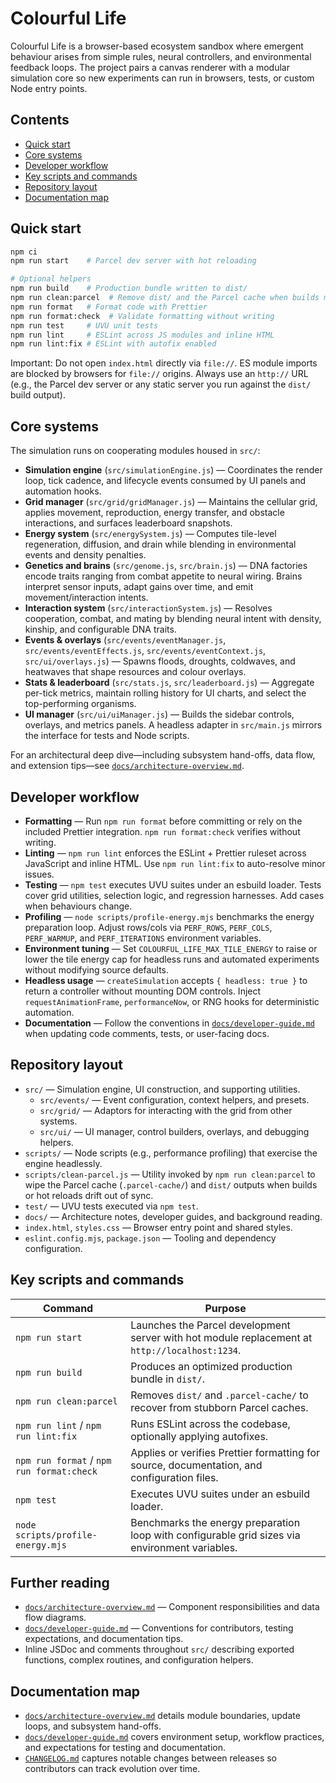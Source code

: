 # Colourful Life

Colourful Life is a browser-based ecosystem sandbox where emergent behaviour arises from simple rules, neural controllers, and environmental feedback loops. The project pairs a canvas renderer with a modular simulation core so new experiments can run in browsers, tests, or custom Node entry points.

## Contents

- [Quick start](#quick-start)
- [Core systems](#core-systems)
- [Developer workflow](#developer-workflow)
- [Key scripts and commands](#key-scripts-and-commands)
- [Repository layout](#repository-layout)
- [Documentation map](#documentation-map)

## Quick start

```bash
npm ci
npm run start    # Parcel dev server with hot reloading

# Optional helpers
npm run build    # Production bundle written to dist/
npm run clean:parcel  # Remove dist/ and the Parcel cache when builds misbehave
npm run format   # Format code with Prettier
npm run format:check  # Validate formatting without writing
npm run test     # UVU unit tests
npm run lint     # ESLint across JS modules and inline HTML
npm run lint:fix # ESLint with autofix enabled
```

Important: Do not open `index.html` directly via `file://`. ES module imports are blocked by browsers for `file://` origins. Always use an `http://` URL (e.g., the Parcel dev server or any static server you run against the `dist/` build output).

## Core systems

The simulation runs on cooperating modules housed in `src/`:

- **Simulation engine** (`src/simulationEngine.js`) — Coordinates the render loop, tick cadence, and lifecycle events consumed by UI panels and automation hooks.
- **Grid manager** (`src/grid/gridManager.js`) — Maintains the cellular grid, applies movement, reproduction, energy transfer, and obstacle interactions, and surfaces leaderboard snapshots.
- **Energy system** (`src/energySystem.js`) — Computes tile-level regeneration, diffusion, and drain while blending in environmental events and density penalties.
- **Genetics and brains** (`src/genome.js`, `src/brain.js`) — DNA factories encode traits ranging from combat appetite to neural wiring. Brains interpret sensor inputs, adapt gains over time, and emit movement/interaction intents.
- **Interaction system** (`src/interactionSystem.js`) — Resolves cooperation, combat, and mating by blending neural intent with density, kinship, and configurable DNA traits.
- **Events & overlays** (`src/events/eventManager.js`, `src/events/eventEffects.js`, `src/events/eventContext.js`, `src/ui/overlays.js`) — Spawns floods, droughts, coldwaves, and heatwaves that shape resources and colour overlays.
- **Stats & leaderboard** (`src/stats.js`, `src/leaderboard.js`) — Aggregate per-tick metrics, maintain rolling history for UI charts, and select the top-performing organisms.
- **UI manager** (`src/ui/uiManager.js`) — Builds the sidebar controls, overlays, and metrics panels. A headless adapter in `src/main.js` mirrors the interface for tests and Node scripts.

For an architectural deep dive—including subsystem hand-offs, data flow, and extension tips—see [`docs/architecture-overview.md`](docs/architecture-overview.md).

## Developer workflow

- **Formatting** — Run `npm run format` before committing or rely on the included Prettier integration. `npm run format:check` verifies without writing.
- **Linting** — `npm run lint` enforces the ESLint + Prettier ruleset across JavaScript and inline HTML. Use `npm run lint:fix` to auto-resolve minor issues.
- **Testing** — `npm test` executes UVU suites under an esbuild loader. Tests cover grid utilities, selection logic, and regression harnesses. Add cases when behaviours change.
- **Profiling** — `node scripts/profile-energy.mjs` benchmarks the energy preparation loop. Adjust rows/cols via `PERF_ROWS`, `PERF_COLS`, `PERF_WARMUP`, and `PERF_ITERATIONS` environment variables.
- **Environment tuning** — Set `COLOURFUL_LIFE_MAX_TILE_ENERGY` to raise or lower the tile energy cap for headless runs and automated experiments without modifying source defaults.
- **Headless usage** — `createSimulation` accepts `{ headless: true }` to return a controller without mounting DOM controls. Inject `requestAnimationFrame`, `performanceNow`, or RNG hooks for deterministic automation.
- **Documentation** — Follow the conventions in [`docs/developer-guide.md`](docs/developer-guide.md) when updating code comments, tests, or user-facing docs.

## Repository layout

- `src/` — Simulation engine, UI construction, and supporting utilities.
  - `src/events/` — Event configuration, context helpers, and presets.
  - `src/grid/` — Adaptors for interacting with the grid from other systems.
  - `src/ui/` — UI manager, control builders, overlays, and debugging helpers.
- `scripts/` — Node scripts (e.g., performance profiling) that exercise the engine headlessly.
- `scripts/clean-parcel.js` — Utility invoked by `npm run clean:parcel` to wipe the Parcel cache (`.parcel-cache/`) and `dist/` outputs when builds or hot reloads drift out of sync.
- `test/` — UVU tests executed via `npm test`.
- `docs/` — Architecture notes, developer guides, and background reading.
- `index.html`, `styles.css` — Browser entry point and shared styles.
- `eslint.config.mjs`, `package.json` — Tooling and dependency configuration.

## Key scripts and commands

| Command                                   | Purpose                                                                                        |
| ----------------------------------------- | ---------------------------------------------------------------------------------------------- |
| `npm run start`                           | Launches the Parcel development server with hot module replacement at `http://localhost:1234`. |
| `npm run build`                           | Produces an optimized production bundle in `dist/`.                                            |
| `npm run clean:parcel`                    | Removes `dist/` and `.parcel-cache/` to recover from stubborn Parcel caches.                   |
| `npm run lint` / `npm run lint:fix`       | Runs ESLint across the codebase, optionally applying autofixes.                                |
| `npm run format` / `npm run format:check` | Applies or verifies Prettier formatting for source, documentation, and configuration files.    |
| `npm test`                                | Executes UVU suites under an esbuild loader.                                                   |
| `node scripts/profile-energy.mjs`         | Benchmarks the energy preparation loop with configurable grid sizes via environment variables. |

## Further reading

- [`docs/architecture-overview.md`](docs/architecture-overview.md) — Component responsibilities and data flow diagrams.
- [`docs/developer-guide.md`](docs/developer-guide.md) — Conventions for contributors, testing expectations, and documentation tips.
- Inline JSDoc and comments throughout `src/` describing exported functions, complex routines, and configuration helpers.

## Documentation map

- [`docs/architecture-overview.md`](docs/architecture-overview.md) details module boundaries, update loops, and subsystem hand-offs.
- [`docs/developer-guide.md`](docs/developer-guide.md) covers environment setup, workflow practices, and expectations for testing and documentation.
- [`CHANGELOG.md`](CHANGELOG.md) captures notable changes between releases so contributors can track evolution over time.
